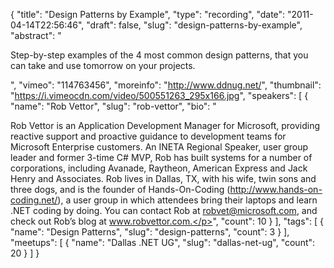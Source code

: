 {
  "title": "Design Patterns by Example",
  "type": "recording",
  "date": "2011-04-14T22:56:46",
  "draft": false,
  "slug": "design-patterns-by-example",
  "abstract": "<p>Step-by-step examples of the 4 most common design patterns, that you can take and use tomorrow on your projects.</p>",
  "vimeo": "114763456",
  "moreinfo": "http://www.ddnug.net/",
  "thumbnail": "https://i.vimeocdn.com/video/500551263_295x166.jpg",
  "speakers": [
    {
      "name": "Rob Vettor",
      "slug": "rob-vettor",
      "bio": "<p>Rob Vettor is an Application Development Manager for Microsoft, providing reactive support and proactive guidance to development teams for Microsoft Enterprise customers. An INETA Regional Speaker, user group leader and former 3-time C# MVP, Rob has built systems for a number of corporations, including Avanade, Raytheon, American Express and Jack Henry and Associates. Rob lives in Dallas, TX, with his wife, twin sons and three dogs, and is the founder of Hands-On-Coding (http://www.hands-on-coding.net/), a user group in which attendees bring their laptops and learn .NET coding by doing. You can contact Rob at robvet@microsoft.com, and check out Rob’s blog at www.robvettor.com.</p>",
      "count": 10
    }
  ],
  "tags": [
    {
      "name": "Design Patterns",
      "slug": "design-patterns",
      "count": 3
    }
  ],
  "meetups": [
    {
      "name": "Dallas .NET UG",
      "slug": "dallas-net-ug",
      "count": 20
    }
  ]
}